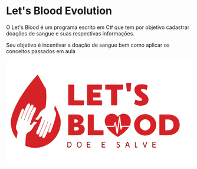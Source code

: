 
# Let's Blood Evolution<br/>


O Let's Blood é um programa escrito em C#  que tem por objetivo 
cadastrar doações de sangue e suas respectivas informações.<br/>

Seu objetivo é incentivar a doação de sangue bem como aplicar
os conceitos passados em aula <br/>

</p>
<p align="center">
  <img src= "LetsBloob_2/Resources/LOGO.png"/>
</p>
